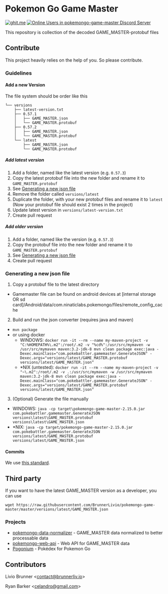 ﻿# Pokemon Go Game Master

[![ghit.me](https://ghit.me/badge.svg?repo=BrunnerLivio/pokemongo-game-master)](https://ghit.me/repo/BrunnerLivio/pokemongo-game-master)
[![Online Users in pokemongo-game-master Discord Server](https://discordapp.com/api/guilds/293741011665027073/embed.png)](https://discord.gg/ssVqwvX)


This repository is collection of the decoded GAME_MASTER-protobuf files

## Contribute

This project heavily relies on the help of you. So please contribute. 

### Guidelines

#### Add a new Version
The file system should be order like this
```
└── versions
    ├── latest-version.txt
    ├── 0.57.1
    │   ├── GAME_MASTER.json
    │   └── GAME_MASTER.protobuf
    ├── 0.57.2
    │   ├── GAME_MASTER.json
    │   └── GAME_MASTER.protobuf
    └── latest
        ├── GAME_MASTER.json
        └── GAME_MASTER.protobuf
```
##### Add latest version
1. Add a folder, named like the latest version (e.g. `0.57.3`)
2. Copy the latest protobuf file into the new folder and rename it to `GAME_MASTER.protobuf`
3. See [Generating a new json file](#generating-a-new-json-file)
4. Remove the folder called `versions/latest`
5. Duplicate the folder, with your new protobuf files and rename it to `latest` (Now your protobuf file should exist 2 times in the project)
6. Update latest version in `versions/latest-version.txt`
7. Create pull request



##### Add older version
1. Add a folder, named like the version (e.g. `0.57.3`)
2. Copy the protobuf file into the new folder and rename it to `GAME_MASTER.protobuf`
3. See [Generating a new json file](#generating-a-new-json-file)
4. Create pull request


### Generating a new json file
1. Copy a protobuf file to the latest directory
  * Gamemaster file can be found on android devices at [internal storage OR sd card]/Android/data/com.ninaticlabs.pokemongo/files/remote_config_cache
2. Build and run the json converter (requires java and maven)
  * `mvn package`
  * or using docker
    * WINDOWS: `docker run -it --rm --name my-maven-project -v "C:%HOMEPATH%\.m2":/root/.m2 -v "%cd%":/usr/src/mymaven -w /usr/src/mymaven maven:3.2-jdk-8 mvn clean package exec:java -Dexec.mainClass="com.pokebattler.gamemaster.GenerateJSON" -Dexec.args="versions/latest/GAME_MASTER.protobuf versions/latest/GAME_MASTER.json"`
    * *NIX (untested): `docker run -it --rm --name my-maven-project -v "~\.m2":/root/.m2 -v .:/usr/src/mymaven -w /usr/src/mymaven maven:3.2-jdk-8 mvn clean package exec:java -Dexec.mainClass="com.pokebattler.gamemaster.GenerateJSON" -Dexec.args="versions/latest/GAME_MASTER.protobuf versions/latest/GAME_MASTER.json"`

3. (Optional) Generate the file manually
  * WINDOWS: `java -cp target\pokemongo-game-master-2.15.0.jar com.pokebattler.gamemaster.GenerateJSON versions\latest\GAME_MASTER.protobuf versions\latest\GAME_MASTER.json`
  * *NIX: `java -cp target/pokemongo-game-master-2.15.0.jar com.pokebattler.gamemaster.GenerateJSON versions/latest/GAME_MASTER.protobuf versions/latest/GAME_MASTER.json`

  
#### Commits

We use [this standard](https://github.com/erlang/otp/wiki/Writing-good-commit-messages).

## Third party
If you want to have the latest GAME_MASTER version as a developer, you can use 
```
wget https://raw.githubusercontent.com/BrunnerLivio/pokemongo-game-master/master/versions/latest/GAME_MASTER.json
```
### Projects

- [pokemongo-data-normalizer](https://github.com/BrunnerLivio/pokemongo-data-normalizer) - GAME_MASTER data normalized to better processable data
- [pokemongo-web-api](https://github.com/BrunnerLivio/pokemongo-web-api) - Web API for GAME_MASTER data
- [Pogonium](https://github.com/truimagz/pogonium) - Pokédex for Pokemon Go



## Contributors

Livio Brunner <<a href="mailto:contact@brunnerliv.io">contact@brunnerliv.io</a>>

Ryan Barker <<a href="mailto:celandro@gmail.com">celandro@gmail.com</a>>
